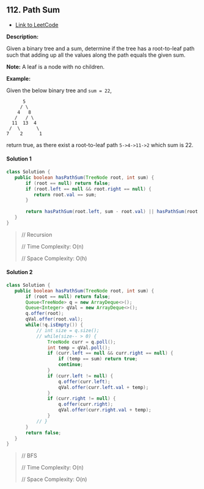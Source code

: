 ## 112. Path Sum

- [Link to LeetCode](https://leetcode.com/problems/path-sum/)

**Description:**



Given a binary tree and a sum, determine if the tree has a root-to-leaf path such that adding up all the values along the path equals the given sum.

**Note:** A leaf is a node with no children.

**Example:**

Given the below binary tree and `sum = 22`,

```
      5
     / \
    4   8
   /   / \
  11  13  4
 /  \      \
7    2      1
```

return true, as there exist a root-to-leaf path `5->4->11->2` which sum is 22.




  

<!-- tabs:start -->


#### **Solution 1**



```java
class Solution {
   public boolean hasPathSum(TreeNode root, int sum) {
       if (root == null) return false;
       if (root.left == null && root.right == null) {
          return root.val == sum;
       }
      
       return hasPathSum(root.left, sum - root.val) || hasPathSum(root.right, sum - root.val);
   }
}
```



> // Recursion
>
> // Time Complexity: O(n)
>
> // Space Complexity: O(h)



#### **Solution 2**



```java
class Solution {
   public boolean hasPathSum(TreeNode root, int sum) {
       if (root == null) return false;
       Queue<TreeNode> q = new ArrayDeque<>();
       Queue<Integer> qVal = new ArrayDeque<>();
       q.offer(root);
       qVal.offer(root.val);
       while(!q.isEmpty()) {
           // int size = q.size();
           // while(size-- > 0) {
               TreeNode curr = q.poll();
               int temp = qVal.poll();
               if (curr.left == null && curr.right == null) {
                   if (temp == sum) return true;
                   continue;
               }
               if (curr.left != null) {
                   q.offer(curr.left);
                   qVal.offer(curr.left.val + temp);
               }
               if (curr.right != null) {
                   q.offer(curr.right);
                   qVal.offer(curr.right.val + temp);
               }
           // }
       }
       return false;
   }
}
```



> // BFS
>
> // Time Complexity: O(n)
>
> // Space Complexity: O(n)


<!-- tabs:end -->



